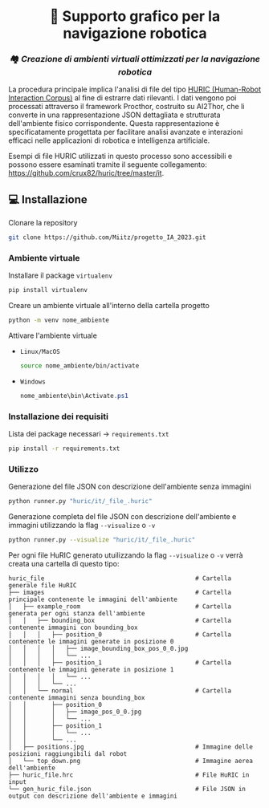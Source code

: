 <h1 align="center">
  🤖 Supporto grafico per la navigazione robotica
</h1>
<h3 align="center">🏘️ <em>Creazione di ambienti virtuali ottimizzati per la navigazione robotica</em></h3>

La procedura principale implica l'analisi di file del tipo <a href="https://github.com/crux82/huric">HURIC (Human-Robot Interaction Corpus)</a> al fine di estrarre dati rilevanti.
I dati vengono poi processati attraverso il framework Procthor, costruito su AI2Thor, che li converte in una rappresentazione JSON dettagliata e strutturata dell'ambiente fisico corrispondente.
Questa rappresentazione è specificatamente progettata per facilitare analisi avanzate e interazioni efficaci nelle applicazioni di robotica e intelligenza artificiale.

Esempi di file HURIC utilizzati in questo processo sono accessibili e possono essere esaminati tramite il seguente collegamento: https://github.com/crux82/huric/tree/master/it.


## 💻 Installazione
Clonare la repository
```bash
git clone https://github.com/Miitz/progetto_IA_2023.git
```
### Ambiente virtuale
Installare il package `virtualenv`
```bash
pip install virtualenv
```
Creare un ambiente virtuale all'interno della cartella progetto
```bash
python -m venv nome_ambiente
```
Attivare l'ambiente virtuale
* `Linux/MacOS`
  
  ```bash
  source nome_ambiente/bin/activate
  ```
* `Windows`
  
  ```powershell
  nome_ambiente\bin\Activate.ps1
  ```
### Installazione dei requisiti
Lista dei package necessari -> `requirements.txt`
```bash
pip install -r requirements.txt
```

### Utilizzo
Generazione del file JSON con descrizione dell'ambiente senza immagini
```bash
python runner.py "huric/it/_file_.huric"
```
Generazione completa del file JSON con descrizione dell'ambiente e immagini utilizzando la flag `--visualize` o `-v`
```bash
python runner.py --visualize "huric/it/_file_.huric"
```
Per ogni file HuRIC generato utuilizzando la flag `--visualize` o `-v` verrà creata una cartella di questo tipo:
    
    huric_file                                          # Cartella generale file HuRIC
    ├── images                                          # Cartella principale contenente le immagini dell'ambiente
    │   ├── example_room                                # Cartella generata per ogni stanza dell'ambiente
    │   │   ├── bounding_box                            # Cartella contenente immagini con bounding_box
    │   │   │   ├── position_0                          # Cartella contenente le immagini generate in posizione 0
    │   │   │   │   ├── image_bounding_box_pos_0_0.jpg
    │   │   │   │   └── ...
    │   │   │   ├── position_1                          # Cartella contenente le immagini generate in posizione 1
    │   │   │   │   └── ...
    │   │   │   └── ...
    │   │   └── normal                                  # Cartella contenente immagini senza bounding_box
    │   │       ├── position_0
    │   │       │   ├── image_pos_0_0.jpg
    │   │       │   └── ...
    │   │       ├── position_1
    │   │       │   └── ...
    │   │       └── ...
    │   ├── positions.jpg                               # Immagine delle posizioni raggiungibili dal robot
    │   └── top_down.png                                # Immagine aerea dell'ambiente
    ├── huric_file.hrc                                  # File HuRIC in input
    └── gen_huric_file.json                             # File JSON in output con descrizione dell'ambiente e immagini

